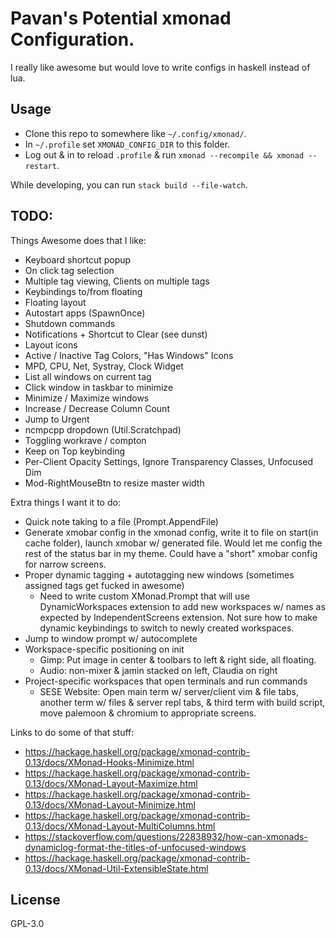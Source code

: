 # Pavan's Potential xmonad Configuration.

I really like awesome but would love to write configs in haskell instead of
lua.


## Usage

* Clone this repo to somewhere like `~/.config/xmonad/`.
* In `~/.profile` set `XMONAD_CONFIG_DIR` to this folder.
* Log out & in to reload `.profile` & run `xmonad --recompile && xmonad --restart`.

While developing, you can run `stack build --file-watch`.


## TODO:

Things Awesome does that I like:

* Keyboard shortcut popup
* On click tag selection
* Multiple tag viewing, Clients on multiple tags
* Keybindings to/from floating
* Floating layout
* Autostart apps (SpawnOnce)
* Shutdown commands
* Notifications + Shortcut to Clear (see dunst)
* Layout icons
* Active / Inactive Tag Colors, "Has Windows" Icons
* MPD, CPU, Net, Systray, Clock Widget
* List all windows on current tag
* Click window in taskbar to minimize
* Minimize / Maximize windows
* Increase / Decrease Column Count
* Jump to Urgent
* ncmpcpp dropdown  (Util.Scratchpad)
* Toggling workrave / compton
* Keep on Top keybinding
* Per-Client Opacity Settings, Ignore Transparency Classes, Unfocused Dim
* Mod-RightMouseBtn to resize master width

Extra things I want it to do:

* Quick note taking to a file   (Prompt.AppendFile)
* Generate xmobar config in the xmonad config, write it to file on start(in
  cache folder), launch xmobar w/ generated file. Would let me config the rest
  of the status bar in my theme. Could have a "short" xmobar config for narrow
  screens.
* Proper dynamic tagging + autotagging new windows
  (sometimes assigned tags get fucked in awesome)
    * Need to write custom XMonad.Prompt that will use DynamicWorkspaces
      extension to add new workspaces w/ names as expected by
      IndependentScreens extension. Not sure how to make dynamic keybindings to
      switch to newly created workspaces.
* Jump to window prompt w/ autocomplete
* Workspace-specific positioning on init
    * Gimp: Put image in center & toolbars to left & right side, all floating.
    * Audio: non-mixer & jamin stacked on left, Claudia on right
* Project-specific workspaces that open terminals and run commands
    * SESE Website: Open main term w/ server/client vim & file tabs, another
      term w/ files & server repl tabs, & third term with build script, move
      palemoon & chromium to appropriate screens.


Links to do some of that stuff:

* https://hackage.haskell.org/package/xmonad-contrib-0.13/docs/XMonad-Hooks-Minimize.html
* https://hackage.haskell.org/package/xmonad-contrib-0.13/docs/XMonad-Layout-Maximize.html
* https://hackage.haskell.org/package/xmonad-contrib-0.13/docs/XMonad-Layout-Minimize.html
* https://hackage.haskell.org/package/xmonad-contrib-0.13/docs/XMonad-Layout-MultiColumns.html
* https://stackoverflow.com/questions/22838932/how-can-xmonads-dynamiclog-format-the-titles-of-unfocused-windows
* https://hackage.haskell.org/package/xmonad-contrib-0.13/docs/XMonad-Util-ExtensibleState.html

## License

GPL-3.0
